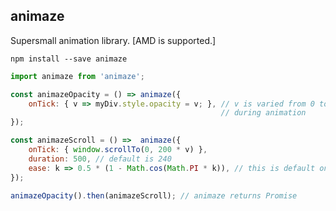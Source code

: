animaze
-------

Supersmall animation library. [AMD is supported.]

`npm install --save animaze`

```js
import animaze from 'animaze';

const animazeOpacity = () => animaze({
    onTick: { v => myDiv.style.opacity = v; }, // v is varied from 0 to 1
                                               // during animation
});

const animazeScroll = () =>  animaze({
    onTick: { window.scrollTo(0, 200 * v) },
    duration: 500, // default is 240
    ease: k => 0.5 * (1 - Math.cos(Math.PI * k)), // this is default one
});

animazeOpacity().then(animazeScroll); // animaze returns Promise

```
